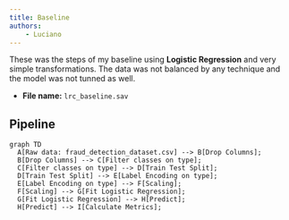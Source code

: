 ```yaml
---
title: Baseline
authors:
    - Luciano
---
```


These was the steps of my baseline using **Logistic Regression** and very simple transformations. The data was not balanced by any technique and the model was not tunned as well. 

- **File name:** `lrc_baseline.sav`

## Pipeline

```mermaid
graph TD
  A[Raw data: fraud_detection_dataset.csv] --> B[Drop Columns];
  B[Drop Columns] --> C[Filter classes on type];
  C[Filter classes on type] --> D[Train Test Split];
  D[Train Test Split] --> E[Label Encoding on type];
  E[Label Encoding on type] --> F[Scaling];
  F[Scaling] --> G[Fit Logistic Regression];
  G[Fit Logistic Regression] --> H[Predict];
  H[Predict] --> I[Calculate Metrics];
```

